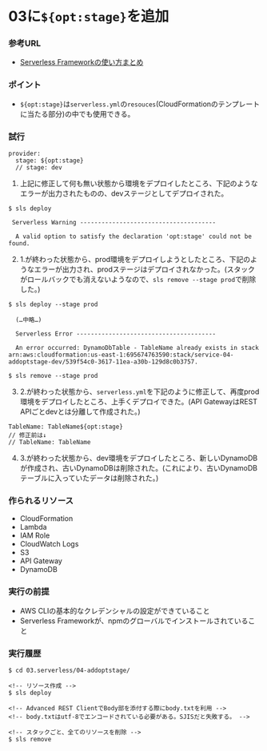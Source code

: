 # 03に`${opt:stage}`を追加

### 参考URL
- [Serverless Frameworkの使い方まとめ](https://qiita.com/horike37/items/b295a91908fcfd4033a2)

### ポイント
- `${opt:stage}`は`serverless.yml`の`resouces`(CloudFormationのテンプレートに当たる部分)の中でも使用できる。

### 試行
```
provider:
  stage: ${opt:stage}
  // stage: dev
```
1. 上記に修正して何も無い状態から環境をデプロイしたところ、下記のようなエラーが出力されたものの、devステージとしてデプロイされた。
```
$ sls deploy

 Serverless Warning --------------------------------------

  A valid option to satisfy the declaration 'opt:stage' could not be found.
```
2. 1.が終わった状態から、prod環境をデプロイしようとしたところ、下記のようなエラーが出力され、prodステージはデプロイされなかった。(スタックがロールバックでも消えないようなので、`sls remove --stage prod`で削除した。)
```
$ sls deploy --stage prod

  (…中略…)

  Serverless Error ---------------------------------------

  An error occurred: DynamoDbTable - TableName already exists in stack arn:aws:cloudformation:us-east-1:695674763590:stack/service-04-addoptstage-dev/539f54c0-3617-11ea-a30b-129d8c0b3757.

$ sls remove --stage prod
```
3. 2.が終わった状態から、`serverless.yml`を下記のように修正して、再度prod環境をデプロイしたところ、上手くデプロイできた。(API GatewayはREST APIごとdevとは分離して作成された。)
```
TableName: TableName${opt:stage}
// 修正前は↓
// TableName: TableName
```
4. 3.が終わった状態から、dev環境をデプロイしたところ、新しいDynamoDBが作成され、古いDynamoDBは削除された。(これにより、古いDynamoDBテーブルに入っていたデータは削除された。)  




### 作られるリソース
- CloudFormation
- Lambda
- IAM Role
- CloudWatch Logs
- S3
- API Gateway
- DynamoDB

### 実行の前提
- AWS CLIの基本的なクレデンシャルの設定ができていること
- Serverless Frameworkが、npmのグローバルでインストールされていること

### 実行履歴
```
$ cd 03.serverless/04-addoptstage/

<!-- リソース作成 -->
$ sls deploy

<!-- Advanced REST ClientでBody部を添付する際にbody.txtを利用 -->
<!-- body.txtはutf-8でエンコードされている必要がある。SJISだと失敗する。 -->

<!-- スタックごと、全てのリソースを削除 -->
$ sls remove
```


